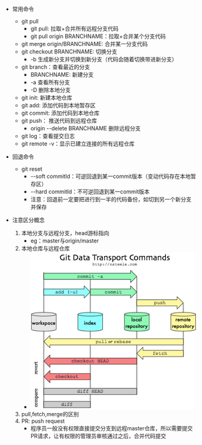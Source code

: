- 常用命令
    - git pull
        - git pull: 拉取+合并所有远程分支代码
        - git pull origin BRANCHNAME：拉取+合并某个分支代码
    - git merge origin/BRANCHNAME: 合并某一分支代码
    - git checkout BRANCHNAME: 切换分支
        - -b 生成新分支并切换到新分支（代码会随着切换带进新分支）
    - git branch：查看最近的分支
        - BRANCHNAME: 新建分支
        - -a 查看所有分支
        - -D 删除本地分支
    - git init: 新建本地仓库
    - git add: 添加代码到本地暂存区
    - git commit: 添加代码到本地仓库
    - git push： 推送代码到远程仓库
        - origin --delete BRANCHNAME 删除远程分支
    - git log：查看提交日志
    - git remote -v：显示已建立连接的所有远程仓库
- 回退命令
    - git reset 
        - --soft commitId：可逆回退到某一commit版本（变动代码存在本地暂存区）
        - --hard commitId：不可逆回退到某一commit版本
        - 注意：回退前一定要把进行到一半的代码备份，如切到另一个新分支并保存

- 注意区分概念
    1. 本地分支与远程分支，head游标指向
        - eg：master与origin/master
    2. 本地仓库与远程仓库
        - ![./img/git.png](./img/git.png)
    3. pull,fetch,merge的区别
    4. PR: push request
        - 程序员一般没有权限直接提交分支到远程master仓库，所以需要提交PR请求，让有权限的管理员审核通过之后，合并代码提交
